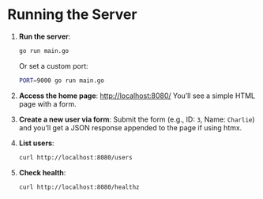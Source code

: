 # Running the Server

1. **Run the server**:

   ```bash
   go run main.go
   ```

   Or set a custom port:

   ```bash
   PORT=9000 go run main.go
   ```

2. **Access the home page**:
   [http://localhost:8080/](http://localhost:8080/)
   You’ll see a simple HTML page with a form.

3. **Create a new user via form**:
   Submit the form (e.g., ID: `3`, Name: `Charlie`) and you’ll get a JSON response appended to the page if using htmx.

4. **List users**:

   ```bash
   curl http://localhost:8080/users
   ```

5. **Check health**:

   ```bash
   curl http://localhost:8080/healthz
   ```
